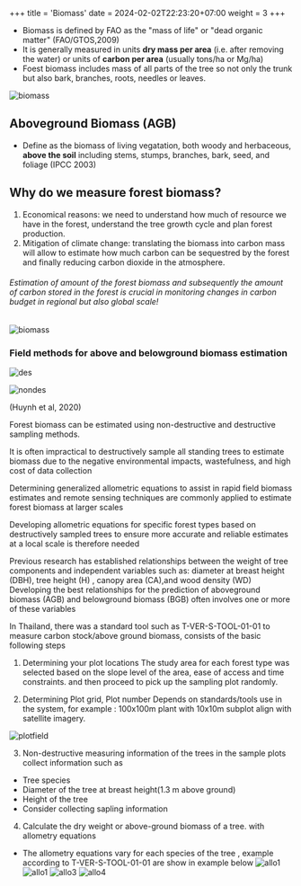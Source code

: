 +++
title = 'Biomass'
date = 2024-02-02T22:23:20+07:00
weight = 3
+++


 - Biomass is defined by FAO as the "mass of life" or "dead organic matter" (FAO/GTOS,2009)
 - It is generally measured in units **dry mass per area** (i.e. after removing the water) or units of **carbon per area** (usually tons/ha or Mg/ha)
 - Foest biomass includes mass of all parts of the tree so not only the trunk but also bark, branches, roots, needles or leaves.

 ![biomass](/biomass.png?height=500px)

 ## Aboveground Biomass (AGB)
 - Define as the biomass of living vegatation, both woody and herbaceous, **above the soil** including stems, stumps, branches, bark, seed, and foliage (IPCC 2003)

## Why do we measure forest biomass?
1. Economical reasons: we need to  understand how much of resource we have in the forest, understand the tree growth cycle and plan forest production.
2. Mitigation of climate change: translating the biomass into carbon mass will allow to estimate how much carbon can be  sequestred by the forest and finally reducing carbon dioxide in the atmosphere.

###### Estimation of amount of the forest biomass and subsequently the amount of carbon stored in the forest is crucial in monitoring changes in carbon budget in regional but also global scale!

 ![biomass](/biomass2.png?height=500px)

 ### Field methods for above and belowground biomass estimation

![des](/destructive.png?height=200px)


![nondes](/nondes.png?height=230px)

(Huynh et al, 2020)

Forest biomass can be estimated using non-destructive and destructive sampling methods. 

It is often impractical to destructively sample all standing trees to estimate biomass due to the negative environmental impacts, wastefulness, and high cost of data collection

Determining generalized allometric equations to assist in rapid field biomass estimates and remote sensing techniques are commonly applied to estimate forest biomass at larger scales 

Developing allometric equations for specific forest types based on destructively sampled trees to ensure more accurate and reliable estimates at a local scale is therefore needed

Previous research has established relationships between the weight of tree components and independent variables such as: diameter at breast height (DBH), tree height (H) , canopy area (CA),and wood density (WD) Developing the best relationships for the prediction of aboveground biomass (AGB) and belowground biomass (BGB) often involves one or more of these variables 

In Thailand, there was a standard tool such as T-VER-S-TOOL-01-01  to measure carbon stock/above ground biomass, consists of the basic following steps

1. Determining your plot locations 
The study area for each forest type was selected based on the slope level of the area, ease of access and time constraints. and then proceed to pick up the sampling plot randomly.

2. Determining Plot grid, Plot number
Depends on standards/tools use in the system, for example : 100x100m plant with 10x10m subplot align with satellite imagery.

![plotfield](/plotfield.png?height=230px)

3. Non-destructive measuring information of the trees in the sample plots
collect information such as
- Tree species
- Diameter of the tree at breast height(1.3 m above ground) 
- Height of the tree
- Consider collecting sapling information

4. Calculate the dry weight or above-ground biomass of a tree. with allometry equations
- The allometry equations vary for each species of the tree , example according to T-VER-S-TOOL-01-01 are show in example below
![allo1](/allometric1.png?width=500px)
![allo1](/allometric2.png?width=500px)
![allo3](/allometric3.png?width=500px)
![allo4](/allometric4.png?width=500px)

